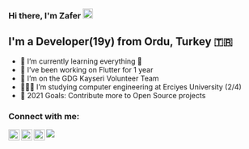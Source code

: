 ### Hi there, I'm Zafer <img src="https://raw.githubusercontent.com/MartinHeinz/MartinHeinz/master/wave.gif" width="20" height="20" />


## I'm a Developer(19y) from Ordu, Turkey 🇹🇷

- 🌱 I’m currently learning everything 🤣
- 💙 I’ve been working on Flutter for 1 year
- 💪 I’m on the GDG Kayseri Volunteer Team
- 👩🏻‍💻 I’m studying computer engineering at Erciyes University (2/4)
- 🥅 2021 Goals: Contribute more to Open Source projects

### Connect with me:

[<img align="left" alt="codeSTACKr | Twitter" width="22px" src="https://cdn.jsdelivr.net/npm/simple-icons@v3/icons/twitter.svg" />][twitter]
[<img align="left" alt="codeSTACKr | LinkedIn" width="22px" src="https://cdn.jsdelivr.net/npm/simple-icons@v3/icons/linkedin.svg" />][linkedin]
[<img align="left" alt="codeSTACKr | Instagram" width="22px" src="https://cdn.jsdelivr.net/npm/simple-icons@v3/icons/instagram.svg" />][instagram]



[twitter]: https://twitter.com/zafrgulr
[instagram]: https://www.instagram.com/_zaferguler
[linkedin]: https://www.linkedin.com/in/zafrgulr



![](https://komarev.com/ghpvc/?username=zaferguler0)
